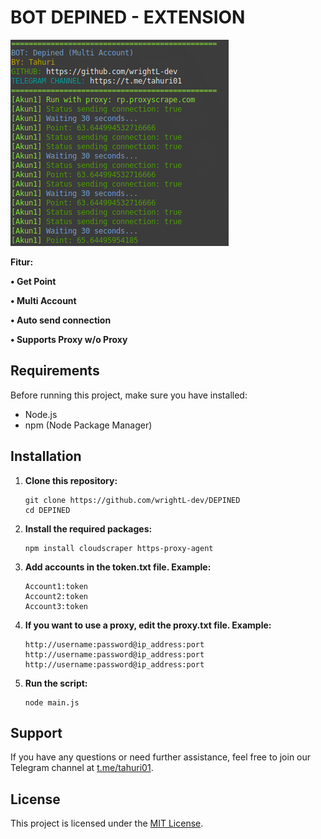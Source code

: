 # BOT DEPINED - EXTENSION

![Fitur Depined](Depined.png)

**Fitur:**

**• Get Point**

**• Multi Account**

**• Auto send connection**

**• Supports Proxy w/o Proxy**

## Requirements

Before running this project, make sure you have installed:

- Node.js
- npm (Node Package Manager)

## Installation

1. **Clone this repository:**

    ```plaintext
    git clone https://github.com/wrightL-dev/DEPINED
    cd DEPINED

2. **Install the required packages:**

    ```plaintext
    npm install cloudscraper https-proxy-agent

3. **Add accounts in the token.txt file. Example:**

    ```plaintext
    Account1:token
    Account2:token
    Account3:token

4. **If you want to use a proxy, edit the proxy.txt file. Example:**
   ```plaintext
   http://username:password@ip_address:port
   http://username:password@ip_address:port
   http://username:password@ip_address:port

5. **Run the script:**
   ```plaintext
   node main.js

## Support

If you have any questions or need further assistance, feel free to join our Telegram channel at [t.me/tahuri01](https://t.me/tahuri01).

## License

This project is licensed under the [MIT License](LICENSE).
